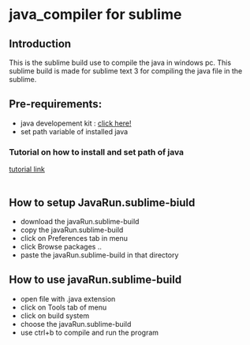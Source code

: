 # java_compiler for sublime

## Introduction

This is the sublime build use to compile the java in windows pc. This sublime build is made for sublime text 3 for compiling the java file in the sublime.

## Pre-requirements:

- java developement kit : [click here!](https://www.oracle.com/java/technologies/javase-downloads.html)<br>
- set path variable of installed java<br>

### Tutorial on how to install and set path of java
[tutorial link](https://youtu.be/IJ-PJbvJBGs)
<br><br>
## How to setup JavaRun.sublime-biuld

- download the javaRun.sublime-build
- copy the javaRun.sublime-build
- click on Preferences tab in menu
- click Browse packages ..
- paste the javaRun.sublime-build in that directory

## How to use javaRun.sublime-build
- open file with .java extension
- click on Tools tab of menu
- click on build system
- choose the javaRun.sublime-build
- use ctrl+b to compile and run the program

